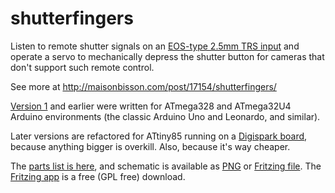 shutterfingers
==============

Listen to remote shutter signals on an [EOS-type 2.5mm TRS input](http://www.doc-diy.net/photo/eos_wired_remote/) and operate a servo to mechanically depress the shutter button for cameras that don't support such remote control.

See more at http://maisonbisson.com/post/17154/shutterfingers/

[Version 1](https://github.com/misterbisson/shutterfingers/releases/tag/1.0) and earlier were written for ATmega328 and ATmega32U4 Arduino environments (the classic Arduino Uno and Leonardo, and similar).

Later versions are refactored for ATtiny85 running on a [Digispark board](http://digistump.com/products/1), because anything bigger is overkill. Also, because it's way cheaper.

The [parts list is here](https://github.com/misterbisson/shutterfingers/blob/master/hardware/v2/README.md), and schematic is available as [PNG](https://github.com/misterbisson/shutterfingers/blob/master/hardware/v2/shutterfingers.png) or [Fritzing file](https://github.com/misterbisson/shutterfingers/blob/master/hardware/v2/shutterfingers.fzz). The [Fritzing app](http://fritzing.org/download/) is a free (GPL free) download.
